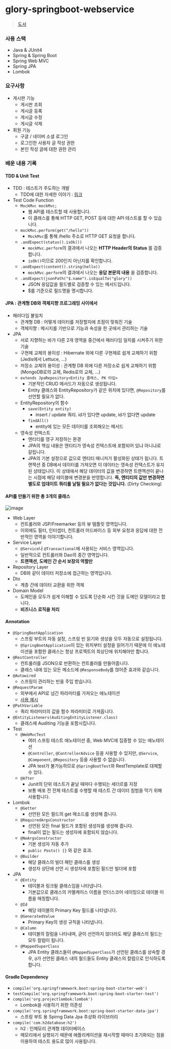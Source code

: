 # glory-springboot-webservice
> [도서](https://book.naver.com/bookdb/book_detail.nhn?bid=15871738)

### 사용 스택

- Java & JUnit4
- Spring & Spring Boot
- Spring Web MVC
- Spring JPA
- Lombok

### 요구사항

- 게시판 기능
    - 게시판 조회
    - 게시글 등록
    - 게시글 수정
    - 게시글 삭제
- 회원 기능
    - 구글 / 네이버 소셜 로그인
    - 로그인한 사용자 글 작성 권한
    - 본인 작성 글에 대한 권한 관리

### 배운 내용 기록

#### TDD & Unit Test

- TDD : 테스트가 주도하는 개발
    - TDD에 대한 자세한 이야기 : [링크](https://repo.yona.io/doortts/blog/issue/1)
- Test Code Function
    - ```MockMvc mockMvc;```
        - 웹 API를 테스트할 때 사용합니다.
        - 이 클래스를 통해 HTTP GET, POST 등에 대한 API 테스트를 할 수 있습니다.
    - ```mockMvc.perform(get("/hello"))```
        - ```MockMvc```를 통해 /hello 주소로 HTTP GET 요청을 합니다.
    - ```.andExpect(status().isOk())```
        - ```mockMvc.perform```의 결과에서 나오는 __HTTP Header의 Status__ 를 검증합니다.
        - ```isOk()```이므로 200인지 아닌지를 확인합니다.
    - ```.andExpect(content().string(hello))```
        - ```mockMvc.perform```의 결과에서 나오는 __응답 본문의 내용__ 을 검증합니다.
    - ```.andExpect(jsonPath("$.name").isEqualTo("glory"))```
        - JSON 응답값을 필드별로 검증할 수 있는 메서드입니다.
        - $를 기준으로 필드명을 명시합니다.
        
#### JPA : 관계형 DB와 객체지향 프로그래밍 사이에서

- 패러다임 불일치
    - 관계형 DB : 어떻게 데이터를 저장할지에 초점이 맞춰진 기술
    - 객체지향 : 메시지를 기반으로 기능과 속성을 한 곳에서 관리하는 기술
- JPA
    - 서로 지향하는 바가 다른 2개 영역을 중간에서 패러다임 일치를 시켜주기 위한 기술
    - 구현체 교체의 용이성 : Hibernate 외에 다른 구현체로 쉽게 교체하기 위함 (Jedis에서 Lettuce, ...)
    - 저장소 교체의 용이성 : 관계형 DB 외에 다른 저장소로 쉽게 교체하기 위함 (MongoDB로의 교체, Redis로의 교체, ...)
    - ```extends JpaRepository<Entity 클래스, PK 타입> ```
        - 기본적인 CRUD 메서드가 자동으로 생성됩니다.
        - Entity 클래스와 EntityRepository가 같은 위치에 있다면, ```@Repository```를 선언할 필요가 없다.
    - EntityRepository의 함수
        - ```save(Entity entity)```
            - insert / update 쿼리. id가 있다면 update, id가 없다면 update
        - ```findAll()```
            - entity에 있는 모든 데이터를 조회해오는 메서드
    - 영속성 컨텍스트
        - 엔티티를 영구 저장하는 환경
        - JPA의 핵심 내용은 엔티티가 영속성 컨텍스트에 포함되어 있냐 아니냐로 갈립니다.
        - JPA의 기본 설정으로 값으로 엔티티 매니저가 활성화된 상태가 됩니다. 트랜잭션 중 DB에서 데이터를 가져오면 이 데이터는 영속성 컨텍스트가 유지된 상태입니다. 이 상태에서 해당 데이터의 값을 변경하면 트랜잭션이 끝나는 시점에 해당 테이블에 변경분을 반영합니다. __즉, 엔티티의 값만 변경하면 별도로 업데이트 쿼리를 날릴 필요가 없다는 것입니다.__ (Dirty Checking)

#### API를 만들기 위한 총 3개의 클래스

![image](https://user-images.githubusercontent.com/52440668/89849264-1bd0dd00-dbc3-11ea-9188-5dc848bc07ae.png)
- Web Layer
    - 컨트롤러와 JSP/Freemarker 등의 뷰 템플릿 영역입니다.
    - 이외에도 필터, 인터셉터, 컨트롤러 어드바이스 등 외부 요청과 응답에 대한 전반적인 영역을 이야기합니다.
- Service Layer
    - ```@Service```나 ```@Transactional```에 사용되는 서비스 영역입니다.
    - 일반적으로 컨트롤러와 Dao의 중간 영역입니다.
    - __트랜잭션, 도메인 간 순서 보장의 역할만__
- Repository Layer
    - DB와 같이 데이터 저장소에 접근하는 영역입니다.
- Dto
    - 계층 간에 데이터 교환을 위한 객체
- Domain Model
    - 도메인을 모두가 쉽게 이해할 수 있도록 단순화 시킨 것을 도메인 모델이라고 합니다.
    - __비즈니스 로직을 처리__

#### Annotation

- ```@SpringBootApplication```
    - 스프링 부트의 자동 설정, 스프링 빈 읽기와 생성을 모두 자동으로 설정됩니다.
    - ```@SpringBootApplication```이 있는 위치부터 설정을 읽어가기 때문에 이 애노테이션을 포함한 클래스는 항상 프로젝트의 최상단에 위치해야만 합니다.
- ```@RestController```
    - 컨트롤러를 JSON으로 반환하는 컨트롤러를 만들어줍니다.
    - 클래스 내에 있는 모든 메소드에 ```@ResponseBody```를 얹어준 효과와 같습니다.
- ```@Autowired```
    - 스프링이 관리하는 빈을 주입 받습니다.
- ```@RequestParam```
    - 외부에서 API로 넘긴 파라미터를 가져오는 애노테이션
    - [사용 예시](https://github.com/96glory/glory-springboot-webservice/blob/master/src/main/java/me/glory/springboot/web/HelloController.java)
- ```@PathVariable```
    - 쿼리 파라미터의 값을 함수 파라미터로 가져옵니다.
- ```@EntityListeners(AuditingEntityListener.class)```
    - 클래스에 Auditing 기능을 포함시킵니다.
- Test
    - ```@WebMvcTest```
        - 여러 스프링 테스트 애노테이션 중, Web MVC에 집중할 수 있는 애노테이션
        - ```@Controller```, ```@ControllerAdvice``` 등을 사용할 수 있지만, ```@Service```, ```@Component```, ```@Repository``` 등을 사용할 수 없습니다.
        - JPA test가 불가능하므로 ```@SpringBootTest```와 RestTemplate로 대체할 수 있다.
    - ```@After```
        - Junit의 단위 테스트가 끝날 때마다 수행되는 세더르를 지정
        - 보통 배포 전 전체 테스트를 수행할 때 테스트 간 데이터 침범을 막기 위해 사용합니다.
- Lombok
    - ```@Getter```
        - 선언된 모든 필드의 get 메소드를 생성해 줍니다.
    - ```@RequiredArgsConstructor```
        - 선언된 모든 final 필드가 포함된 생성자를 생성해 줍니다.
        - final이 없는 필드는 생성자에 포함되지 않습니다.
    - ```@NoArgsConstructor```
        - 기본 생성자 자동 추가
        - ```public Posts() {}``` 와 같은 효과.
    - ```@Builder```
        - 해당 클래스의 빌더 패턴 클래스를 생성
        - 생성자 상단에 선언 시 생성자에 포함된 필드만 빌더에 포함
- JPA
    - ```@Entity```
        - 테이블과 링크될 클래스임을 나타냅니다.
        - 기본값으로 클래스의 카멜케이스 이름을 언더스코어 네이밍으로 테이블 이름을 매칭합니다.
    - ```@Id```
        - 해당 테이블의 Primary Key 필드를 나타냅니다.
    - ```@GeneratedValue```
        - Primary Key의 생성 규칙을 나타냅니다.
    - ```@Column```
        - 테이블의 칼럼을 나타내며, 굳이 선언하지 않더라도 해당 클래스의 필드는 모두 칼럼이 됩니다.
    - ```@MappedSuperClass```
        - JPA Entity 클래스들이 ```@MappedSuperClass```가 선언된 클래스를 상속할 경우, ```@```가 선언된 클래스 내의 필드들도 Entity 클래스의 칼럼으로 인식하도록 합니다.
        

#### Gradle Dependency

- ```compile('org.springframework.boot:spring-boot-starter-web')```
- ```testCompile('org.springframework.boot:spring-boot-starter-test')```
- ```compile('org.projectlombok:lombok')```
    - Lombok을 사용하기 위한 의존성
- ```compile('org.springframework.boot:spring-boot-starter-data-jpa')```
    - 스프링 부트 용 Spirng Data Jpa 추상화 라이브러리
- ```compile('com.h2database:h2')```
    - h2 : 인메모리 관계형 데이터베이스
    - 메모리에서 실행되기 때문에 애플리케이션을 재시작할 때마다 초기화되는 점을 이용하여 테스트 용도로 많이 사용됩니다.
